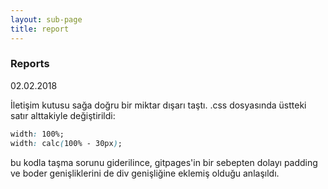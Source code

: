 ```yaml
---
layout: sub-page
title: report
---
```


### Reports

02.02.2018

İletişim kutusu sağa doğru bir miktar dışarı taştı. .css dosyasında üstteki satır alttakiyle değiştirildi:

```css
width: 100%;
width: calc(100% - 30px);
```

bu kodla taşma sorunu giderilince, gitpages'in bir sebepten dolayı padding ve boder genişliklerini de div genişliğine eklemiş olduğu anlaşıldı.